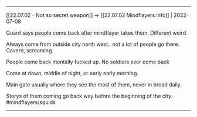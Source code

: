 ***



[[22.07.02 - Not so secret weapon]] -> [[22.07.02 Mindflayers info]] | 2022-07-08



Guard says people come back after mindflayer takes them. Different weird.

Always come from outside city north west.. not a lot of people go there. Cavern, screaming. 

People come back mentally fucked up. No soldiers ever come back

Come at dawn, middle of night, or early early morning.

Main gate usually where they see the most of them, never in broad daily. 

Storys of them coming go back way before the beginning of the city. #mindflayers/squids



***
